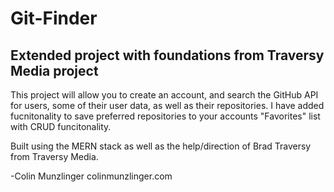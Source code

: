 # Git-Finder

## Extended project with foundations from Traversy Media project

This project will allow you to create an account, and search the GitHub API for users, some of their user data, as well as their repositories. I have added fucnitonality to save preferred repositories to your accounts "Favorites" list with CRUD funcitonality.

Built using the MERN stack as well as the help/direction of Brad Traversy from Traversy Media.

-Colin Munzlinger
colinmunzlinger.com
